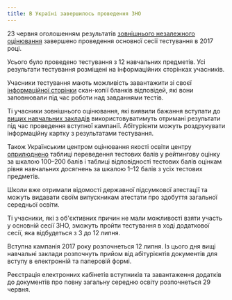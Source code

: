 ```yaml
---
title: В Україні завершилось проведення ЗНО
---
```


23 червня оголошенням результатів [зовнішнього незалежного оцінювання](https://osvita.ua/test/) завершено проведення основної сесії тестування в 2017 році.

Усього було проведено тестування з 12 навчальних предметів. Усі результати тестування розміщені на інформаційних сторінках учасників.

Учасники тестування мають можливість завантажити зі своєї [інформаційної сторінки](https://zno.testportal.com.ua/info/login) скан-копії бланків відповідей, які вони заповнювали під час роботи над завданнями тестів.

Ті учасники зовнішнього оцінювання, які виявили бажання вступати до [вищих навчальних закладів](https://osvita.ua/vnz/guide/) використовуватимуть отримані результати під час проведення вступної кампанії. Абітурієнти можуть роздрукувати інформаційну картку з результатами тестування.

Також Українським центром оцінювання якості освіти центру [оприлюднено](https://osvita.ua/test/rez_zno/) таблиці переведення тестових балів у рейтингову оцінку за шкалою 100–200 балів і таблиці відповідності тестових балів оцінкам рівня навчальних досягнень за шкалою 1–12 балів з усіх тестових предметів.

Школи вже отримали відомості державної підсумкової атестації та можуть видавати своїм випускникам атестати про здобуття загальної середньої освіти.

Ті учасники, які з об'єктивних причин не мали можливості взяти участь у основній сесії ЗНО, зможуть пройти тестування в ході додаткової сесії, яка відбудеться з 3 до 12 липня.

Вступна кампанія 2017 року розпочнеться 12 липня. Із цього дня вищі навчальні заклади розпочнуть прийом від абітурієнтів документів для вступу в електронній та паперовій формі.

Реєстрація електронних кабінетів вступників та завантаження додатків до документів про повну загальну середню освіту розпочнеться 29 червня.
